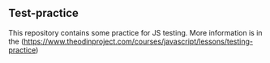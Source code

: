 ## Test-practice

This repository contains some practice for JS testing. More information
is in the <Odin curriculum>(https://www.theodinproject.com/courses/javascript/lessons/testing-practice)
